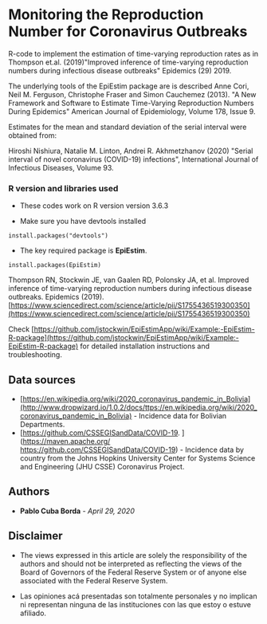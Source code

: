 # Monitoring the Reproduction Number for Coronavirus Outbreaks

 R-code to implement the estimation of time-varying reproduction rates
 as in Thompson et.al. (2019)"Improved inference of time-varying reproduction numbers during infectious
 disease outbreaks" Epidemics (29) 2019.

 The underlying tools of the EpiEstim package are is described 
 Anne Cori, Neil M. Ferguson, Christophe Fraser and Simon Cauchemez  (2013).
 "A New Framework and Software to Estimate Time-Varying Reproduction Numbers During Epidemics" 
 American Journal of Epidemiology, Volume 178, Issue 9.

Estimates for the mean and standard deviation of the serial interval were obtained from:

 Hiroshi Nishiura, Natalie M. Linton, Andrei R. Akhmetzhanov (2020) 
 "Serial interval of novel coronavirus (COVID-19) infections",
 International Journal of Infectious Diseases, Volume 93.


### R version and libraries used

* These codes work on R version version 3.6.3

* Make sure you have devtools installed

```
install.packages("devtools")
```


* The key required package is __EpiEstim__.

```
install.packages(EpiEstim)
```


Thompson RN, Stockwin JE, van Gaalen RD, Polonsky JA, et al. Improved inference of time-varying reproduction numbers during infectious disease outbreaks. Epidemics (2019).[https://www.sciencedirect.com/science/article/pii/S1755436519300350](https://www.sciencedirect.com/science/article/pii/S1755436519300350)

Check [https://github.com/jstockwin/EpiEstimApp/wiki/Example:-EpiEstim-R-package](https://github.com/jstockwin/EpiEstimApp/wiki/Example:-EpiEstim-R-package) for detailed installation instructions and troubleshooting. 


## Data sources

* [https://en.wikipedia.org/wiki/2020_coronavirus_pandemic_in_Bolivia](http://www.dropwizard.io/1.0.2/docs/ttps://en.wikipedia.org/wiki/2020_coronavirus_pandemic_in_Bolivia) - Incidence data for Bolivian Departments. 
* [https://github.com/CSSEGISandData/COVID-19.
](https://maven.apache.org/ https://github.com/CSSEGISandData/COVID-19) - Incidence data by country from the Johns Hopkins University Center for Systems Science and Engineering (JHU CSSE) Coronavirus Project. 

## Authors

* **Pablo Cuba Borda** - *April 29, 2020* 


## Disclaimer

* The views expressed in this article are solely the responsibility of the authors and should not be interpreted as reflecting the views of the Board of Governors of the Federal Reserve System or of anyone else associated with the Federal Reserve System.

* Las opiniones acá presentadas son totalmente personales y no implican ni representan ninguna de las instituciones con las que estoy o estuve afiliado.
